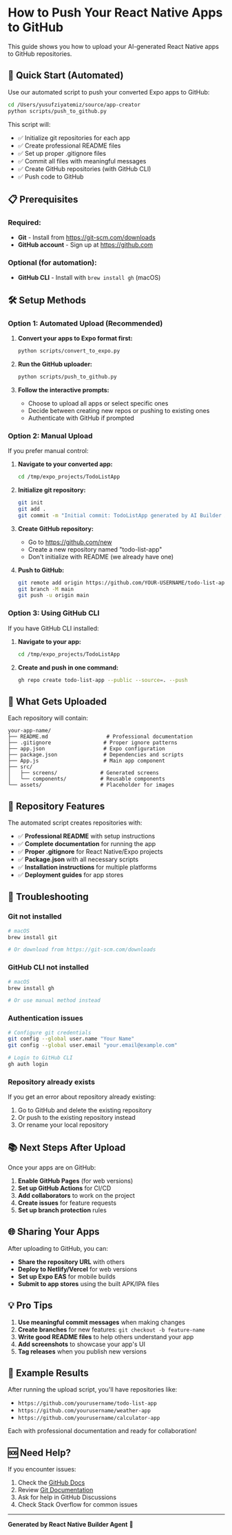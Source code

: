 # How to Push Your React Native Apps to GitHub

This guide shows you how to upload your AI-generated React Native apps to GitHub repositories.

## 🚀 Quick Start (Automated)

Use our automated script to push your converted Expo apps to GitHub:

```bash
cd /Users/yusufziyatemiz/source/app-creator
python scripts/push_to_github.py
```

This script will:
- ✅ Initialize git repositories for each app
- ✅ Create professional README files
- ✅ Set up proper .gitignore files
- ✅ Commit all files with meaningful messages
- ✅ Create GitHub repositories (with GitHub CLI)
- ✅ Push code to GitHub

## 📋 Prerequisites

### Required:
- **Git** - Install from https://git-scm.com/downloads
- **GitHub account** - Sign up at https://github.com

### Optional (for automation):
- **GitHub CLI** - Install with `brew install gh` (macOS)

## 🛠️ Setup Methods

### Option 1: Automated Upload (Recommended)

1. **Convert your apps to Expo format first:**
   ```bash
   python scripts/convert_to_expo.py
   ```

2. **Run the GitHub uploader:**
   ```bash
   python scripts/push_to_github.py
   ```

3. **Follow the interactive prompts:**
   - Choose to upload all apps or select specific ones
   - Decide between creating new repos or pushing to existing ones
   - Authenticate with GitHub if prompted

### Option 2: Manual Upload

If you prefer manual control:

1. **Navigate to your converted app:**
   ```bash
   cd /tmp/expo_projects/TodoListApp
   ```

2. **Initialize git repository:**
   ```bash
   git init
   git add .
   git commit -m "Initial commit: TodoListApp generated by AI Builder Agent"
   ```

3. **Create GitHub repository:**
   - Go to https://github.com/new
   - Create a new repository named "todo-list-app"
   - Don't initialize with README (we already have one)

4. **Push to GitHub:**
   ```bash
   git remote add origin https://github.com/YOUR-USERNAME/todo-list-app.git
   git branch -M main
   git push -u origin main
   ```

### Option 3: Using GitHub CLI

If you have GitHub CLI installed:

1. **Navigate to your app:**
   ```bash
   cd /tmp/expo_projects/TodoListApp
   ```

2. **Create and push in one command:**
   ```bash
   gh repo create todo-list-app --public --source=. --push
   ```

## 📁 What Gets Uploaded

Each repository will contain:

```
your-app-name/
├── README.md                   # Professional documentation
├── .gitignore                 # Proper ignore patterns
├── app.json                   # Expo configuration
├── package.json               # Dependencies and scripts
├── App.js                     # Main app component
├── src/
│   ├── screens/              # Generated screens
│   └── components/           # Reusable components
└── assets/                   # Placeholder for images
```

## 🎯 Repository Features

The automated script creates repositories with:

- ✅ **Professional README** with setup instructions
- ✅ **Complete documentation** for running the app
- ✅ **Proper .gitignore** for React Native/Expo projects
- ✅ **Package.json** with all necessary scripts
- ✅ **Installation instructions** for multiple platforms
- ✅ **Deployment guides** for app stores

## 🔧 Troubleshooting

### Git not installed
```bash
# macOS
brew install git

# Or download from https://git-scm.com/downloads
```

### GitHub CLI not installed
```bash
# macOS
brew install gh

# Or use manual method instead
```

### Authentication issues
```bash
# Configure git credentials
git config --global user.name "Your Name"
git config --global user.email "your.email@example.com"

# Login to GitHub CLI
gh auth login
```

### Repository already exists
If you get an error about repository already existing:
1. Go to GitHub and delete the existing repository
2. Or push to the existing repository instead
3. Or rename your local repository

## 📚 Next Steps After Upload

Once your apps are on GitHub:

1. **Enable GitHub Pages** (for web versions)
2. **Set up GitHub Actions** for CI/CD
3. **Add collaborators** to work on the project
4. **Create issues** for feature requests
5. **Set up branch protection** rules

## 🌐 Sharing Your Apps

After uploading to GitHub, you can:

- **Share the repository URL** with others
- **Deploy to Netlify/Vercel** for web versions
- **Set up Expo EAS** for mobile builds
- **Submit to app stores** using the built APK/IPA files

## 💡 Pro Tips

1. **Use meaningful commit messages** when making changes
2. **Create branches** for new features: `git checkout -b feature-name`
3. **Write good README files** to help others understand your app
4. **Add screenshots** to showcase your app's UI
5. **Tag releases** when you publish new versions

## 🎉 Example Results

After running the upload script, you'll have repositories like:

- `https://github.com/yourusername/todo-list-app`
- `https://github.com/yourusername/weather-app`
- `https://github.com/yourusername/calculator-app`

Each with professional documentation and ready for collaboration!

## 🆘 Need Help?

If you encounter issues:
1. Check the [GitHub Docs](https://docs.github.com/)
2. Review [Git Documentation](https://git-scm.com/doc)
3. Ask for help in GitHub Discussions
4. Check Stack Overflow for common issues

---

**Generated by React Native Builder Agent** 🤖